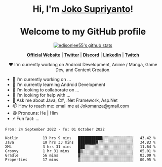 <h1 align="center">Hi, I'm <a href="https://www.google.com">Joko Supriyanto</a>!</h1>
<h1 align="center">Welcome to my GitHub profile</h1>

<p align="center">
  <a href="https://github.com/jokomanza"><img src="https://github-readme-stats.vercel.app/api?username=jokomanza&hide_border=true&show_icons=true" alt="edisonlee55's github stats"></a>
</p>

<p align="center">
  <strong><a href="https://www.google.com">Official Website</a></strong> |
  <strong><a href="https://twitter.com/jokomanza">Twitter</a></strong> |
  <strong><a href="https://discord.gg/nYXzaUS">Discord</a></strong> |
  <strong><a href="https://www.linkedin.com/in/jokomanza">LinkedIn</a></strong> |
  <strong><a href="https://www.twitch.tv/jokomanza">Twitch</a></strong>
</p>

<p align="center">❤ I'm currently working on Android Development, Anime / Manga, Game Dev, and Content Creation.</p>

- 🔭 I’m currently working on ...
- 🌱 I’m currently learning Android Development
- 👯 I’m looking to collaborate on ...
- 🤔 I’m looking for help with ...
- 💬 Ask me about Java, C#, .Net Framework, Asp.Net
- 📫 How to reach me: email me at Jokomanza@gmail.com
- 😄 Pronouns: He | Him
- ⚡ Fun fact: ...

<!--START_SECTION:waka-->

```text
From: 24 September 2022 - To: 01 October 2022

Kotlin           13 hrs 9 mins   ███████████░░░░░░░░░░░░░░   43.42 %
Java             10 hrs 33 mins  ████████▓░░░░░░░░░░░░░░░░   34.83 %
XML              3 hrs 31 mins   ███░░░░░░░░░░░░░░░░░░░░░░   11.64 %
Groovy           1 hr 31 mins    █▒░░░░░░░░░░░░░░░░░░░░░░░   05.01 %
Gradle           56 mins         ▓░░░░░░░░░░░░░░░░░░░░░░░░   03.09 %
Properties       17 mins         ▒░░░░░░░░░░░░░░░░░░░░░░░░   00.95 %
```

<!--END_SECTION:waka-->
